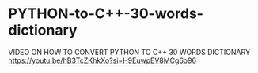 # PYTHON-to-C++-30-words-dictionary

VIDEO ON HOW TO CONVERT PYTHON TO C++ 30 WORDS DICTIONARY https://youtu.be/hB3TcZKhkXo?si=H9EuwpEV8MCg6o96
